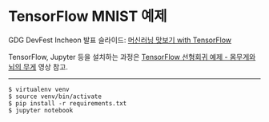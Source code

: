 # TensorFlow MNIST 예제

GDG DevFest Incheon 발표 슬라이드: [머신러닝 맛보기 with TensorFlow](https://www.slideshare.net/ahastudio/20171021-machine-learning-with-tensorflow)

TensorFlow, Jupyter 등을 설치하는 과정은 [TensorFlow 선형회귀 예제 - 몸무게와 뇌의 무게](https://www.youtube.com/watch?v=8Imex2sPTd4) 영상 참고.

---

```
$ virtualenv venv
$ source venv/bin/activate
$ pip install -r requirements.txt
$ jupyter notebook
```
